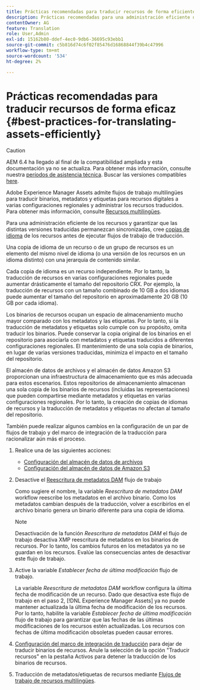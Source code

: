 ```yaml
---
title: Prácticas recomendadas para traducir recursos de forma eficiente
description: Prácticas recomendadas para una administración eficiente de los recursos con el fin de sincronizar varias versiones traducidas y optimizar los flujos de trabajo de traducción.
contentOwner: AG
feature: Translation
role: User,Admin
exl-id: 15162b80-ddef-4ec0-9db6-36695c93ebb1
source-git-commit: c5b816d74c6f02f85476d16868844f39b4c47996
workflow-type: tm+mt
source-wordcount: '534'
ht-degree: 2%

---
```


# Prácticas recomendadas para traducir recursos de forma eficaz {#best-practices-for-translating-assets-efficiently}

>[!CAUTION]
>
>AEM 6.4 ha llegado al final de la compatibilidad ampliada y esta documentación ya no se actualiza. Para obtener más información, consulte nuestra [períodos de asistencia técnica](https://helpx.adobe.com/es/support/programs/eol-matrix.html). Buscar las versiones compatibles [here](https://experienceleague.adobe.com/docs/).

Adobe Experience Manager Assets admite flujos de trabajo multilingües para traducir binarios, metadatos y etiquetas para recursos digitales a varias configuraciones regionales y administrar los recursos traducidos. Para obtener más información, consulte [Recursos multilingües](multilingual-assets.md).

Para una administración eficiente de los recursos y garantizar que las distintas versiones traducidas permanezcan sincronizadas, cree [copias de idioma](preparing-assets-for-translation.md) de los recursos antes de ejecutar flujos de trabajo de traducción.

Una copia de idioma de un recurso o de un grupo de recursos es un elemento del mismo nivel de idioma (o una versión de los recursos en un idioma distinto) con una jerarquía de contenido similar.

Cada copia de idioma es un recurso independiente. Por lo tanto, la traducción de recursos en varias configuraciones regionales puede aumentar drásticamente el tamaño del repositorio CRX. Por ejemplo, la traducción de recursos con un tamaño combinado de 10 GB a dos idiomas puede aumentar el tamaño del repositorio en aproximadamente 20 GB (10 GB por cada idioma).

Los binarios de recursos ocupan un espacio de almacenamiento mucho mayor comparado con los metadatos y las etiquetas. Por lo tanto, si la traducción de metadatos y etiquetas solo cumple con su propósito, omita traducir los binarios. Puede conservar la copia original de los binarios en el repositorio para asociarla con metadatos y etiquetas traducidos a diferentes configuraciones regionales. El mantenimiento de una sola copia de binarios, en lugar de varias versiones traducidas, minimiza el impacto en el tamaño del repositorio.

El almacén de datos de archivos y el almacén de datos Amazon S3 proporcionan una infraestructura de almacenamiento que es más adecuada para estos escenarios. Estos repositorios de almacenamiento almacenan una sola copia de los binarios de recursos (incluidas las representaciones) que pueden compartirse mediante metadatos y etiquetas en varias configuraciones regionales. Por lo tanto, la creación de copias de idiomas de recursos y la traducción de metadatos y etiquetas no afectan al tamaño del repositorio.

También puede realizar algunos cambios en la configuración de un par de flujos de trabajo y del marco de integración de la traducción para racionalizar aún más el proceso.

1. Realice una de las siguientes acciones:

   * [Configuración del almacén de datos de archivos](/help/sites-deploying/data-store-config.md)
   * [Configuración del almacén de datos de Amazon S3](/help/sites-deploying/data-store-config.md)

1. Desactive el [Reescritura de metadatos DAM](/help/sites-administering/workflow-offloader.md#disable-offloading) flujo de trabajo

   Como sugiere el nombre, la variable *Reescritura de metadatos DAM* workflow reescribe los metadatos en el archivo binario. Como los metadatos cambian después de la traducción, volver a escribirlos en el archivo binario genera un binario diferente para una copia de idioma.

   >[!NOTE]
   >
   >Desactivación de la función *Reescritura de metadatos DAM* el flujo de trabajo desactiva XMP reescritura de metadatos en los binarios de recursos. Por lo tanto, los cambios futuros en los metadatos ya no se guardan en los recursos. Evalúe las consecuencias antes de desactivar este flujo de trabajo.

1. Active la variable *Establecer fecha de última modificación* flujo de trabajo.

   La variable *Reescritura de metadatos DAM* workflow configura la última fecha de modificación de un recurso. Dado que desactiva este flujo de trabajo en el paso 2, [!DNL Experience Manager Assets] ya no puede mantener actualizada la última fecha de modificación de los recursos. Por lo tanto, habilite la variable *Establecer fecha de última modificación* flujo de trabajo para garantizar que las fechas de las últimas modificaciones de los recursos estén actualizadas. Los recursos con fechas de última modificación obsoletas pueden causar errores.

1. [Configuración del marco de integración de traducción](/help/sites-administering/tc-tic.md) para dejar de traducir binarios de recursos. Anule la selección de la opción &quot;Traducir recursos&quot; en la pestaña Activos para detener la traducción de los binarios de recursos.
1. Traducción de metadatos/etiquetas de recursos mediante [Flujos de trabajo de recursos multilingües](multilingual-assets.md).
